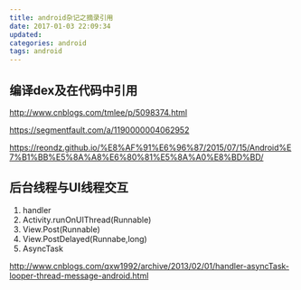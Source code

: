 ```yaml
---
title: android杂记之摘录引用
date: 2017-01-03 22:09:34
updated:
categories: android
tags: android
---
```


## 编译dex及在代码中引用

<http://www.cnblogs.com/tmlee/p/5098374.html>

<https://segmentfault.com/a/1190000004062952>

<https://reondz.github.io/%E8%AF%91%E6%96%87/2015/07/15/Android%E7%B1%BB%E5%8A%A8%E6%80%81%E5%8A%A0%E8%BD%BD/>

## 后台线程与UI线程交互

1. handler
2. Activity.runOnUIThread(Runnable)
3. View.Post(Runnable)
4. View.PostDelayed(Runnabe,long)
5. AsyncTask

<http://www.cnblogs.com/qxw1992/archive/2013/02/01/handler-asyncTask-looper-thread-message-android.html>

